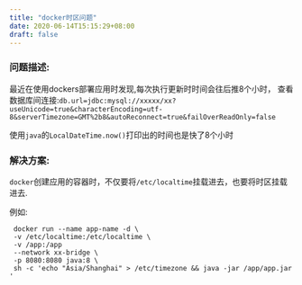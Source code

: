 ```yaml
---
title: "docker时区问题"
date: 2020-06-14T15:15:29+08:00
draft: false
---
```


### 问题描述:

最近在使用dockers部署应用时发现,每次执行更新时时间会往后推8个小时，
查看数据库间连接:`db.url=jdbc:mysql://xxxxx/xx?useUnicode=true&characterEncoding=utf-8&serverTimezone=GMT%2b8&autoReconnect=true&failOverReadOnly=false`

使用`java`的`LocalDateTime.now()`打印出的时间也是快了8个小时


### 解决方案:

`docker`创建应用的容器时，不仅要将`/etc/localtime`挂载进去，也要将时区挂载进去.

例如:

```shell
 docker run --name app-name -d \
 -v /etc/localtime:/etc/localtime \
 -v /app:/app
 --network xx-bridge \
 -p 8080:8080 java:8 \
 sh -c 'echo "Asia/Shanghai" > /etc/timezone && java -jar /app/app.jar '
```
